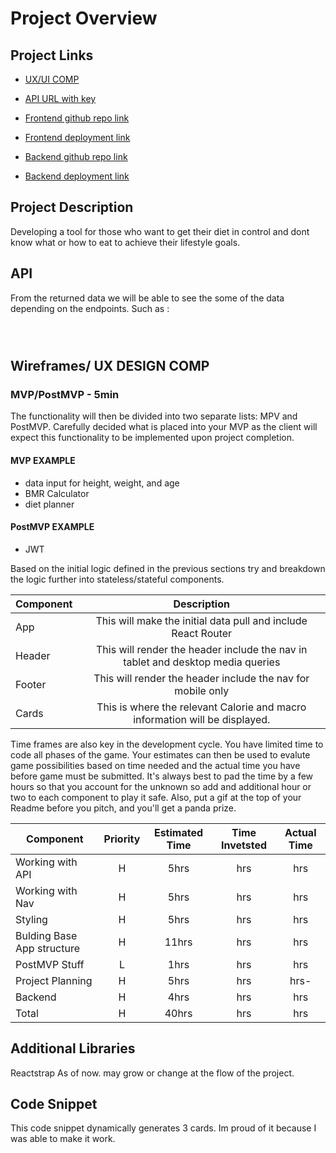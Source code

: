 # Project Overview

## Project Links
- [UX/UI COMP](https://www.behance.net/gallery/117398245/Fitmate-UIUX-Design-Process?tracking_source=search_projects_recommended%7Cfitness)

- [API URL with key]()

- [ Frontend github repo link]()
- [Frontend deployment link]()

- [ Backend github repo link]()
- [ Backend deployment link]()

## Project Description

Developing a tool for those who want to get their diet in control and dont know what or how to eat to achieve their lifestyle goals. 

## API

From the returned data we will be able to see the some of the data depending on the endpoints. Such as :


```
 
         
```


## Wireframes/ UX DESIGN COMP





### MVP/PostMVP - 5min

The functionality will then be divided into two separate lists: MPV and PostMVP.  Carefully decided what is placed into your MVP as the client will expect this functionality to be implemented upon project completion.  

#### MVP EXAMPLE
- data input for height, weight, and age
- BMR Calculator
- diet planner



#### PostMVP EXAMPLE

- JWT



Based on the initial logic defined in the previous sections try and breakdown the logic further into stateless/stateful components. 

| Component | Description | 
| --- | :---: |  
| App | This will make the initial data pull and include React Router| 
| Header | This will render the header include the nav in tablet and desktop media queries| 
| Footer | This will render the header include the nav for mobile only | 
| Cards | This is where the relevant Calorie and macro information will be displayed.| 


Time frames are also key in the development cycle.  You have limited time to code all phases of the game.  Your estimates can then be used to evalute game possibilities based on time needed and the actual time you have before game must be submitted. It's always best to pad the time by a few hours so that you account for the unknown so add and additional hour or two to each component to play it safe. Also, put a gif at the top of your Readme before you pitch, and you'll get a panda prize.

| Component | Priority | Estimated Time | Time Invetsted | Actual Time |
| --- | :---: |  :---: | :---: | :---: |
| Working with API | H | 5hrs| hrs | hrs |
| Working with Nav | H | 5hrs| hrs | hrs |
| Styling | H | 5hrs | hrs | hrs |
| Bulding Base App structure| H | 11hrs | hrs | hrs |
| PostMVP Stuff| L | 1hrs | hrs | hrs |
| Project Planning | H | 5hrs | hrs | hrs- |
| Backend | H | 4hrs | hrs | hrs |
| Total | H | 40hrs| hrs | hrs |

## Additional Libraries
Reactstrap
As of now. may grow or change at the flow of the project.

## Code Snippet

This code snippet dynamically generates 3 cards. Im proud of it because I was able to make it work.

```

```